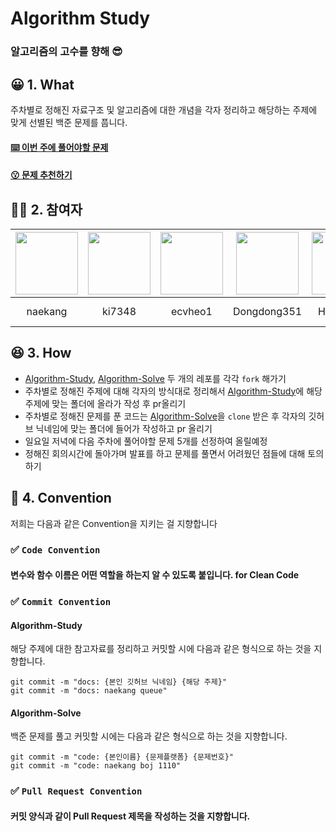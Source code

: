 # Algorithm Study

### 알고리즘의 고수를 향해 😎

## 😀 1. What
주차별로 정해진 자료구조 및 알고리즘에 대한 개념을 각자 정리하고 해당하는 주제에 맞게 선별된 백준 문제를 풉니다.

<h4>
    <a href="https://ancient-plot-5ee.notion.site/885c67fe031f4010b8cd2fa78b303021">
        ⌨️ 이번 주에 풀어야할 문제
    </a>
</h4>
<h4>
    <a href="https://ancient-plot-5ee.notion.site/6d8cf25767fd4e92837016c354208883"> 
        😗 문제 추천하기
    </a>
</h4>

## 👩‍💻 2. 참여자

| [<img src="https://avatars.githubusercontent.com/u/66901361?v=4" width="100">](https://github.com/naekang)| [<img src="https://avatars.githubusercontent.com/u/76692479?v=4" width="100">](https://github.com/ki7348) | [<img src="https://avatars.githubusercontent.com/u/78195316?v=4" width="100">](https://github.com/ecvheo1) | [<img src="https://avatars.githubusercontent.com/u/70210412?v=4" width="100">](https://github.com/Dongdong351) | [<img src="https://avatars.githubusercontent.com/u/75413136?v=4" width="100">](https://github.com/Hozzinuna) | [<img src="https://avatars.githubusercontent.com/u/49464171?v=4" width="100">](https://github.com/Moonchaeyeon) | [<img src="https://avatars.githubusercontent.com/u/72721839?v=4" width="100">](https://github.com/LeeSuBin-khu) |
| :-----------------------------------: | :---------------------------------------: | :-------------------------------------: | :-------------------------------------: | :-------------------------------------: | :-------------------------------------: | :-------------------------------------: |
|naekang|ki7348|ecvheo1|Dongdong351|Hozzinuna|Moonchaeyeon|LeeSuBin-khu|


## 😆 3.  How
- [Algorithm-Study](https://github.com/2022-Algorithm-master/Algorithm-Study), [Algorithm-Solve](https://github.com/2022-Algorithm-master/Algorithm-Solve) 두 개의 레포를 각각 `fork` 해가기
- 주차별로 정해진 주제에 대해 각자의 방식대로 정리해서 [Algorithm-Study](https://github.com/2022-Algorithm-master/Algorithm-Study)에 해당 주제에 맞는 폴더에 올라가 작성 후 pr올리기
- 주차별로 정해진 문제를 푼 코드는 [Algorithm-Solve](https://github.com/2022-Algorithm-master/Algorithm-Solve)을 `clone` 받은 후 각자의 깃허브 닉네임에 맞는 폴더에 들어가 작성하고 pr 올리기
- 일요일 저녁에 다음 주차에 풀어야할 문제 5개를 선정하여 올릴예정
- 정해진 회의시간에 돌아가며 발표를 하고 문제를 풀면서 어려웠던 점들에 대해 토의하기


## 💖 4. Convention
저희는 다음과 같은 Convention을 지키는 걸 지향합니다

### ✅  `Code Convention`
#### 변수와 함수 이름은 어떤 역할을 하는지 알 수 있도록 붙입니다. for Clean Code


### ✅ `Commit Convention`
#### Algorithm-Study
해당 주제에 대한 참고자료를 정리하고 커밋할 시에 다음과 같은 형식으로 하는 것을 지향합니다.
```
git commit -m "docs: {본인 깃허브 닉네임} {해당 주제}"
git commit -m "docs: naekang queue"
```

#### Algorithm-Solve
백준 문제를 풀고 커밋할 시에는 다음과 같은 형식으로 하는 것을 지향합니다.
```
git commit -m "code: {본인이름} {문제플랫폼} {문제번호}"
git commit -m "code: naekang boj 1110"
```

### ✅ `Pull Request Convention`
#### 커밋 양식과 같이 Pull Request 제목을 작성하는 것을 지향합니다.